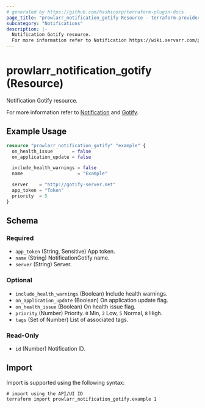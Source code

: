 ```yaml
---
# generated by https://github.com/hashicorp/terraform-plugin-docs
page_title: "prowlarr_notification_gotify Resource - terraform-provider-prowlarr"
subcategory: "Notifications"
description: |-
  Notification Gotify resource.
  For more information refer to Notification https://wiki.servarr.com/prowlarr/settings#connect and Gotify https://wiki.servarr.com/prowlarr/supported#gotify.
---
```


# prowlarr_notification_gotify (Resource)

<!-- subcategory:Notifications -->Notification Gotify resource.
For more information refer to [Notification](https://wiki.servarr.com/prowlarr/settings#connect) and [Gotify](https://wiki.servarr.com/prowlarr/supported#gotify).

## Example Usage

```terraform
resource "prowlarr_notification_gotify" "example" {
  on_health_issue       = false
  on_application_update = false

  include_health_warnings = false
  name                    = "Example"

  server    = "http://gotify-server.net"
  app_token = "Token"
  priority  = 5
}
```

<!-- schema generated by tfplugindocs -->
## Schema

### Required

- `app_token` (String, Sensitive) App token.
- `name` (String) NotificationGotify name.
- `server` (String) Server.

### Optional

- `include_health_warnings` (Boolean) Include health warnings.
- `on_application_update` (Boolean) On application update flag.
- `on_health_issue` (Boolean) On health issue flag.
- `priority` (Number) Priority. `0` Min, `2` Low, `5` Normal, `8` High.
- `tags` (Set of Number) List of associated tags.

### Read-Only

- `id` (Number) Notification ID.

## Import

Import is supported using the following syntax:

```shell
# import using the API/UI ID
terraform import prowlarr_notification_gotify.example 1
```
